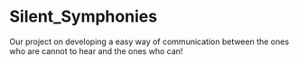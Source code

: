 # Silent_Symphonies
Our project on developing a easy way of communication between the ones who are cannot to hear and the ones who can!
